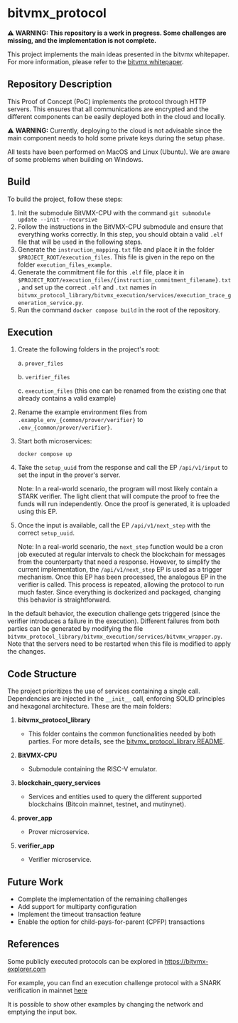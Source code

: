# bitvmx_protocol

⚠️ **WARNING: This repository is a work in progress. Some challenges are missing, and the implementation is not complete.**

This project implements the main ideas presented in the bitvmx whitepaper. For more information, please refer to the [bitvmx whitepaper](https://bitvmx.org/files/bitvmx-whitepaper.pdf).

## Repository Description

This Proof of Concept (PoC) implements the protocol through HTTP servers. This ensures that all communications are encrypted and the different components can be easily deployed both in the cloud and locally.

⚠️ **WARNING:** Currently, deploying to the cloud is not advisable since the main component needs to hold some private keys during the setup phase.

All tests have been performed on MacOS and Linux (Ubuntu). We are aware of some problems when building on Windows.

## Build

To build the project, follow these steps:

1. Init the submodule BitVMX-CPU with the command `git submodule update --init --recursive`
2. Follow the instructions in the BitVMX-CPU submodule and ensure that everything works correctly. In this step, you should obtain a valid `.elf` file that will be used in the following steps.
3. Generate the `instruction_mapping.txt` file and place it in the folder `$PROJECT_ROOT/execution_files`. This file is given in the repo on the folder `execution_files_example`.
4. Generate the commitment file for this `.elf` file, place it in `$PROJECT_ROOT/execution_files/{instruction_commitment_filename}.txt`, and set up the correct `.elf` and `.txt` names in `bitvmx_protocol_library/bitvmx_execution/services/execution_trace_generation_service.py`.
5. Run the command `docker compose build` in the root of the repository.

## Execution

1. Create the following folders in the project's root:

   a. `prover_files`

   b. `verifier_files`

   c. `execution_files` (this one can be renamed from the existing one that already contains a valid example)

2. Rename the example environment files from `.example_env_{common/prover/verifier}` to `.env_{common/prover/verifier}`.

3. Start both microservices:

   `docker compose up`
   

4. Take the `setup_uuid` from the response and call the EP `/api/v1/input` to set the input in the prover's server.

   Note: In a real-world scenario, the program will most likely contain a STARK verifier. The light client that will compute the proof to free the funds will run independently. Once the proof is generated, it is uploaded using this EP.

5. Once the input is available, call the EP `/api/v1/next_step` with the correct `setup_uuid`. 

    Note: In a real-world scenario, the `next_step` function would be a cron job executed at regular intervals to check the blockchain for messages from the counterparty that need a response. However, to simplify the current implementation, the `/api/v1/next_step` EP is used as a trigger mechanism. Once this EP has been processed, the analogous EP in the verifier is called. This process is repeated, allowing the protocol to run much faster. Since everything is dockerized and packaged, changing this behavior is straightforward.

In the default behavior, the execution challenge gets triggered (since the verifier introduces a failure in the execution). Different failures from both parties can be generated by modifying the file `bitvmx_protocol_library/bitvmx_execution/services/bitvmx_wrapper.py`. Note that the servers need to be restarted when this file is modified to apply the changes.


## Code Structure

The project prioritizes the use of services containing a single call. Dependencies are injected in the `__init__` call, enforcing SOLID principles and hexagonal architecture. These are the main folders:

1. **bitvmx_protocol_library**
   - This folder contains the common functionalities needed by both parties. For more details, see the [bitvmx_protocol_library README](./bitvmx_protocol_library/README.md).

2. **BitVMX-CPU**
   - Submodule containing the RISC-V emulator.

3. **blockchain_query_services**
   - Services and entities used to query the different supported blockchains (Bitcoin mainnet, testnet, and mutinynet).

4. **prover_app**
   - Prover microservice.

5. **verifier_app**
   - Verifier microservice.


## Future Work

- Complete the implementation of the remaining challenges
- Add support for multiparty configuration
- Implement the timeout transaction feature
- Enable the option for child-pays-for-parent (CPFP) transactions

## References

Some publicly executed protocols can be explored in https://bitvmx-explorer.com

For example, you can find an execution challenge protocol with a SNARK verification in mainnet [here](https://bitvmx-explorer.com/protocol?network=mainnet&txid=315fdd660aec892f452791827e5e961283851df411c1132e5544505d9d855279)

It is possible to show other examples by changing the network and emptying the input box.
